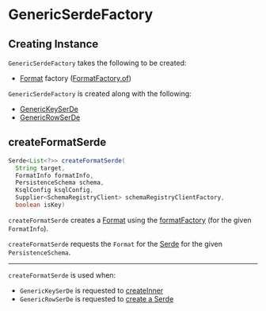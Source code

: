# GenericSerdeFactory

## Creating Instance

`GenericSerdeFactory` takes the following to be created:

* <span id="formatFactory"> [Format](Format.md) factory ([FormatFactory.of](FormatFactory.md#of))

`GenericSerdeFactory` is created along with the following:

* [GenericKeySerDe](GenericKeySerDe.md#innerFactory)
* [GenericRowSerDe](GenericRowSerDe.md#innerFactory)

## <span id="createFormatSerde"> createFormatSerde

```java
Serde<List<?>> createFormatSerde(
  String target,
  FormatInfo formatInfo,
  PersistenceSchema schema,
  KsqlConfig ksqlConfig,
  Supplier<SchemaRegistryClient> schemaRegistryClientFactory,
  boolean isKey)
```

`createFormatSerde` creates a [Format](Format.md) using the [formatFactory](#formatFactory) (for the given `FormatInfo`).

`createFormatSerde` requests the `Format` for the [Serde](Format.md#getSerde) for the given `PersistenceSchema`.

---

`createFormatSerde` is used when:

* `GenericKeySerDe` is requested to [createInner](GenericKeySerDe.md#createInner)
* `GenericRowSerDe` is requested to [create a Serde](GenericRowSerDe.md#create)
